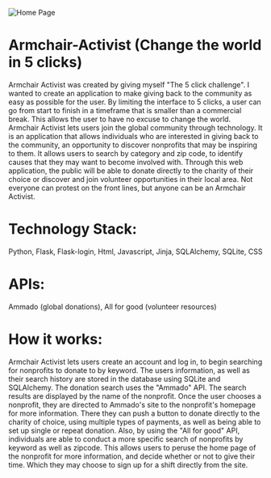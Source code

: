 ![Home Page](https://cloud.githubusercontent.com/assets/11415852/9655807/a0731b78-51e8-11e5-91d1-8be9550c9fe3.png)
# Armchair-Activist (Change the world in 5 clicks)

Armchair Activist was created by giving myself "The 5 click challenge". I wanted to create an application to make giving back to the community as easy as possible for the user. By limiting the interface to 5 clicks, a user can go from start to finish in a timeframe that is smaller than a commercial break. This allows the user to have no excuse to change the world. Armchair Activist lets users join the global community through technology. It is an application that allows individuals who are interested in giving back to the community, an opportunity to discover nonprofits that may be inspiring to them. It allows users to search by category and zip code, to identify causes that they may want to become involved with. Through this web application, the public will be able to donate directly to the charity of their choice or discover and join volunteer opportunities in their local area. Not everyone can protest on the front lines, but anyone can be an Armchair Activist. 

# Technology Stack: 
Python, Flask, Flask-login, Html, Javascript, Jinja, SQLAlchemy, SQLite, CSS

# APIs:
Ammado (global donations), All for good (volunteer resources)

# How it works:
Armchair Activist lets users create an account and log in, to begin searching for nonprofits to donate to by keyword. The users information, as well as their search history are stored in the database using SQLite and SQLAlchemy. The donation search uses the "Ammado" API. The search results are displayed by the name of the nonprofit. Once the user chooses a nonprofit, they are directed to Ammado's site to the nonprofit's homepage for more information. There they can push a button to donate directly to the charity of choice, using multiple types of payments, as well as being able to set up single or repeat donation.
Also, by using the "All for good" API, individuals are able to conduct a more specific search of nonprofits by keyword as well as zipcode. This allows users to peruse the home page of the nonprofit for more information, and decide whether or not to give their time. Which they may choose to sign up for a shift directly from the site.


